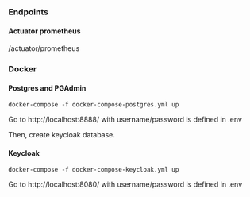 ### Endpoints

#### Actuator prometheus

/actuator/prometheus

### Docker

#### Postgres and PGAdmin

``docker-compose -f docker-compose-postgres.yml up``

Go to http://localhost:8888/ with username/password is defined in .env

Then, create keycloak database.

#### Keycloak

``docker-compose -f docker-compose-keycloak.yml up``

Go to http://localhost:8080/ with username/password is defined in .env